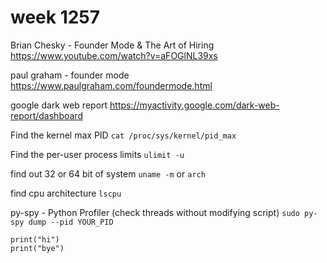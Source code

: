 # week 1257

Brian Chesky - Founder Mode & The Art of Hiring
https://www.youtube.com/watch?v=aFOGlNL39xs

paul graham - founder mode
https://www.paulgraham.com/foundermode.html

google dark web report
https://myactivity.google.com/dark-web-report/dashboard

Find the kernel max PID
`cat /proc/sys/kernel/pid_max`

Find the per-user process limits
`ulimit -u`

find out 32 or 64 bit of system
`uname -m` or `arch`

find cpu architecture
`lscpu`

py-spy - Python Profiler (check threads without modifying script)
`sudo py-spy dump --pid YOUR_PID`

```
print("hi")
print("bye")
```